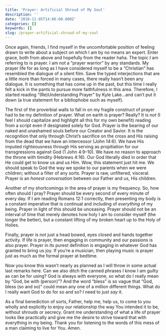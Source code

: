 ```yaml
---
title: 'Prayer: Artificial Shroud of My Soul'
description: ''
date: '2010-11-05T14:06:00.000Z'
categories: []
keywords: []
slug: /prayer-artificial-shroud-of-my-soul
---
```


Once again, friends, I find myself in the uncomfortable position of feeling drawn to write about a subject on which I am by no means an expert. Enter grace, both from above and hopefully from the reader haha. The topic I am referring to is prayer. I am not a “prayer warrior” by any standards. My prayer life for as long as I have considered myself to be a “Christian” has resembled the dialogue of a silent film. Save the typed interjections that are a little more than forced in many cases, there really hasn’t been any dialogue. It is something that has come up in the past, but this time I really felt a kick in the pants to pursue more faithfulness in this area. Therefore, I started reading “(Re)Understanding Prayer” by Kyle Lake…and can’t put it down (a true statement for a bibliophobe such as myself).

The first of the proverbial walls to fall in on my fragile construct of prayer had to be my definition of prayer. What on earth is prayer? Really? It is _not_ (I feel I should capitalize and highlight all this for my own benefit) reading from a script even if designated solely for God. Prayer is the bearing of our naked and unashamed souls before our Creator and Savior. It is the recognition that only through Christ’s sacrifice on the cross and His raising from the dead that we have an intercessor (John 14:6). We have His imputed righteousness through His serving as propitiation for our transgressions against God (1 John 4:9–10). We have _no_ reason to approach the throne with timidity (Hebrews 4:16). Our God literally died in order that He could get to know us and us Him. Wow, this statement just hit me. We should speak to God the way we spoke to our parents when we were children; without a filter of any sorts. Prayer is raw, unfiltered, visceral. Prayer is an _honest conversation_ between our Father and us, His children.

Another of my shortcomings in the area of prayer is my frequency. So, how often should I pray? Prayer should be every second of every minute of every day. If I am reading Romans 12:1 correctly, then presenting my body is a constant imperative that is continual and including of _everything_ of my being. Prayer in light of this should be unceasing. Prayer should not be an interval of time that merely denotes how holy I am to consider myself (the longer the better), but a constant lifting of my broken heart up to the Holy of Holies.

Finally, prayer is not just a head bowed, eyes closed and hands together activity. If life is prayer, then engaging in community and our passions is also prayer. Prayer in its purest definition is engaging in whatever God has granted to bring us joy. If you’re a musician, then playing music is prayer just as much as the formal prayer at bedtime.

Now you know this wasn’t nearly as planned as I will throw in some actual last remarks here. Can we also ditch the canned phrases I know I am guilty as can be for using? God is always with everyone, so what do I really mean by “God, be with (person)”? And the word “bless” is so vague that “God, bless (so and so)” could mean any one of a million different things. What do I really want God to do for so and so? I need to just _say_ it.

As a final benediction of sorts, Father, help me, help us, to come to you wholly and explicitly to enjoy our relationship the way You intended it to be, without shrouds or secrecy. Grant me understanding of what a life of prayer looks like practically and give me the desire to strive toward that with everything in my being. Thank you for listening to the words of this mess of a man claiming to live for You. Amen.